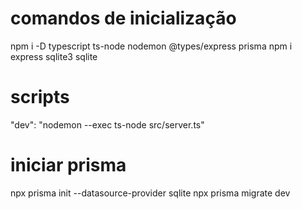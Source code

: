 # comandos de inicialização

npm i -D typescript ts-node nodemon @types/express prisma
npm i express sqlite3 sqlite

# scripts

"dev": "nodemon --exec ts-node src/server.ts"

# iniciar prisma

npx prisma init --datasource-provider sqlite
npx prisma migrate dev